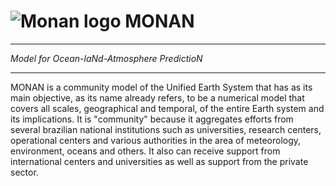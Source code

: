 # ![](https://avatars.githubusercontent.com/u/98101788?v=4 "Monan logo") MONAN
---

 *Model for Ocean-laNd-Atmosphere PredictioN*

---
MONAN is a community model of the Unified Earth System that has as its main objective, as its name already refers, to be a numerical model that covers all scales, geographical and temporal, of the entire Earth system and its implications. It is "community" because it aggregates efforts from several brazilian national institutions such as universities, research centers, operational centers and various authorities in the area of meteorology, environment, oceans and others. It also can receive support from international centers and universities as well as support from the private sector. 
